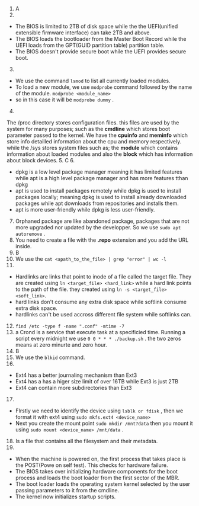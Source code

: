 1. A
2. 
  - The BIOS is limited to 2TB of disk space while the the UEFI(unified extensible firmware interface) can take 2TB and above.
  - The BIOS loads the bootloader from the Master Boot Record while the UEFI loads from the GPT(GUID partition table) partition table.
  - The BIOS doesn't provide secure boot while the UEFI provides secure boot.
3.
- We use the command `lsmod` to list all currently loaded modules.
- To load a new module, we use `modprobe` command followed by the name of the module. `modprobe <module_name>`
- so in this case it will be `modprobe dummy` .
4.
  The /proc directory stores configuration files. this files are used by the system for many purposes; such as the **cmdline** which stores boot parameter passed to the kernel. We have the **cpuinfo** and **meminfo** which store info detailled information about the cpu and memory respectively.
  while the /sys stores system files such as; the **module** which contains information about loaded modules and also the **block** which has information about block devices.
5. C
6.
- dpkg is a low level package manager meaning it has limited features while apt is a high level package manager and has more features tthan dpkg
- apt is used to install packages remotely while dpkg is used to install packages locally; meaning dpkg is used to install already downloaded packages while apt downloads from repositories and installs them.
- apt is more user-friendly while dpkg is less user-friendly.
7. Orphaned package are like abandoned package, packages that are not more upgraded nor updated by the developper. So we use `sudo apt autoremove` .
8. You need to create a file with the **.repo** extension and you add the URL inside.
9. B
10. We use the `cat <apath_to_the_file> | grep "error" | wc -l`
11.
- Hardlinks are links that point to inode of a file called the target file. They are created using `ln <target_file> <hard_link>` while a hard link points to the path of the file. they created using `ln -s <target_file> <soft_link>`.
- hard links don't consume any extra disk space while softlink consume extra disk space.
- hardlinks can't be used accross different file system while softlinks can.
12. `find /etc -type f -name ".conf" -mtime -7`
13. a Crond is a service that execute task at a specificied time. Running a script every midnight we use `0 0 * * * ./backup.sh` . the two zeros means at zero minurte and zero hour.
14. B
15. We use the `blkid` command.
16.
- Ext4 has a better journaling mechanism than Ext3
- Ext4 has a has a higer size limit of over 16TB while Ext3 is just 2TB
- Ext4 can contain more subdirectories than Ext3
17.
- FIrstly we need to identify the device using `lsblk or fdisk` , then we format it with ext4 using `sudo mkfs.ext4 <device_name>`
- Next you create the mount point `sudo mkdir /mnt?data` then you mount it using `sudo mount <device_name> /mnt/data` .
18. Is a file that contains all the filesystem and their metadata.
19.
- When the machine is powered on, the first process that takes place is the POST(Powe on self test). This checks for hardware failure.
- The BIOS takes over initializing hardware components for the boot process and loads the boot loader from the first sector of the MBR.
- The boot loader loads the operating system kernel selected by the user passing parameters to it from the cmdline.
- The kernel now initializes startup scripts. 



